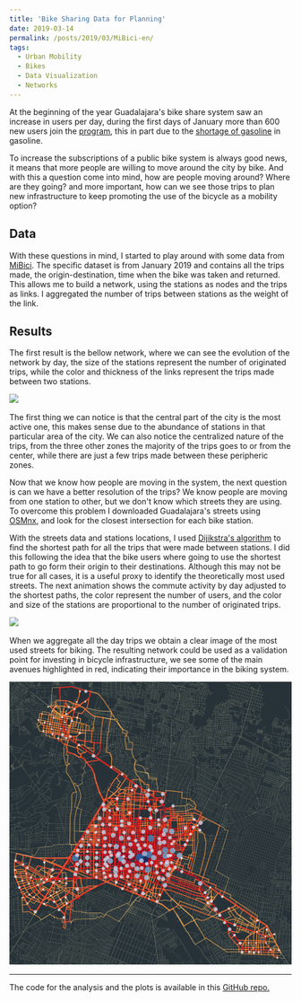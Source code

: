 ```yaml
---
title: 'Bike Sharing Data for Planning'
date: 2019-03-14
permalink: /posts/2019/03/MiBici-en/
tags:
  - Urban Mobility
  - Bikes
  - Data Visualization
  - Networks
---
```


At the beginning of the year Guadalajara's bike share system saw an increase in users per day, during the first days of January more than 600 new users join the [program](https://www.informador.mx/jalisco/MiBici-gana-61-usuarios-al-dia-durante-periodo-de-desabasto-20190112-0015.html), this in part due to the [shortage of gasoline](https://edition.cnn.com/2019/01/11/americas/mexico-gasoline-shortage/index.html) in gasoline.

To increase the subscriptions of a public bike system is always good news, it means that more people are willing to move around the city by bike. And with this a question come into mind, how are people moving around? Where are they going? and more important, how can we see those trips to plan new infrastructure to keep promoting the use of the bicycle as a mobility option?

## Data
With these questions in mind, I started to play around with some data from [MiBici](https://mibici.net). The specific dataset is from January 2019 and contains all the trips made, the origin-destination, time when the bike was taken and returned. This allows me to build a network, using the stations as nodes and the trips as links. I aggregated the number of trips between stations as the weight of the link.

## Results
The first result is the bellow network, where we can see the evolution of the network by day, the size of the stations represent the number of originated trips, while the color and thickness of the links represent the trips made between two stations.

![](/images/MiBici_Day.gif)

The first thing we can notice is that the central part of the city is the most active one, this makes sense due to the abundance of stations in that particular area of the city. We can also notice the centralized nature of the trips, from the three other zones the majority of the trips goes to or from the center, while there are just a few trips made between these peripheric zones.

Now that we know how people are moving in the system, the next question is can we have a better resolution of the trips? We know people are moving from one station to other, but we don't know which streets they are using. To overcome this problem I downloaded Guadalajara's streets using [OSMnx](https://github.com/gboeing/osmnx), and look for the closest intersection for each bike station.

With the streets data and stations locations, I used [Dijikstra's algorithm](https://en.wikipedia.org/wiki/Dijkstra%27s_algorithm) to find the shortest path for all the trips that were made between stations. I did this following the idea that the bike users where going to use the shortest path to go form their origin to their destinations. Although this may not be true for all cases, it is a useful proxy to identify the theoretically most used streets. The next animation shows the commute activity by day adjusted to the shortest paths, the color represent the number of users, and the color and size of the stations are proportional to the number of originated trips.

![](/images/MiBici_Month_Streets.gif)

When we aggregate all the day trips we obtain a clear image of the most used streets for biking. The resulting network could be used as a validation point for investing in bicycle infrastructure, we see some of the main avenues highlighted in red, indicating their importance in the biking system.

![](/images/GDL_Bikes_Streets.png)

---
The code for the analysis and the plots is available in this [GitHub repo.](https://github.com/nateraluis/DataVisualization)
